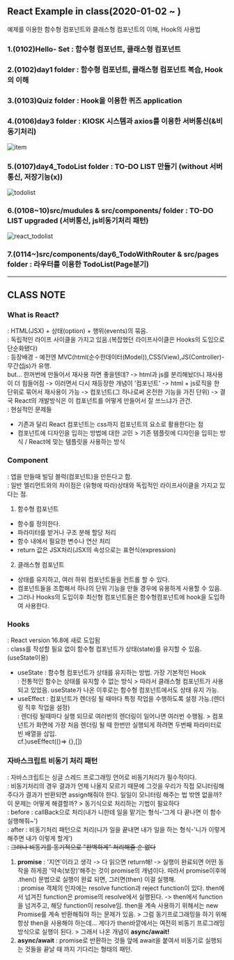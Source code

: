 ## React Example in class(2020-01-02 ~ )

예제를 이용한 함수형 컴포넌트와 클래스형 컴포넌트의 이해, Hook의 사용법

### 1.(0102)Hello- Set : 함수형 컴포넌트, 클래스형 컴포넌트

### 2.(0102)day1 folder : 함수형 컴포넌트, 클래스형 컴포넌트 복습, Hook의 이해 

### 3.(0103)Quiz folder : Hook을 이용한 퀴즈 application 

### 4.(0106)day3 folder : KIOSK 시스템과 axios를 이용한 서버통신(&비동기처리)
![item](https://user-images.githubusercontent.com/48176963/71798076-08d9b580-3094-11ea-8b3b-4e2c8177b37a.png)

### 5.(0107)day4_TodoList folder : TO-DO LIST 만들기 (without 서버통신, 저장기능(x)) 
![todolist](https://user-images.githubusercontent.com/48176963/71873318-37be5d00-3162-11ea-9fe8-cb367cf6357b.png)

### 6.(0108~10)src/mudules & src/components/ folder : TO-DO LIST upgraded (서버통신, js비동기처리 패턴) 
![react_todolist](https://user-images.githubusercontent.com/48176963/72044803-17c0a200-32f8-11ea-9f05-d22e4e917327.png)

### 7.(0114~)src/components/day6_TodoWithRouter & src/pages folder : 라우터를 이용한 TodoList(Page분기) 
  
  
------------------------------------------------------------------------------------------------
  
   
    
   
   
 
## CLASS NOTE 

### What is React? 
: HTML(JSX) + 상태(option) + 행위(events)의 묶음. <br>
: 독립적인 라이프 사이클을 가지고 있음.(복잡했던 라이프사이클은 Hooks의 도입으로 단순화됐다) <br>
: 등장배경 - 예전엔 MVC(html(순수한데이터(Model)),CSS(View),JS(Controller)-무간섭js)가 유행. <br>
  but... 한꺼번에 만들어서 재사용 하면 좋을텐데? -> html과 js를 분리해놨더니 재사용이 더 힘들어짐 
  -> 이러면서 다시 재등장한 개념이 '컴포넌트' -> html + js로직을 한 단위로 묶어서 재사용이 가능
  -> 컴포넌트(그 하나로써 온전한 기능을 가진 단위) -> 결국 React의 개발방식은 이 컴포넌트를 어떻게 만들어서 잘 쓰느냐가 관건.<br>
: 현실적인 문제들 
  - 기존과 달리 React 컴포넌트는 css까지 컴포넌트의 요소로 활용한다는 점
  - 컴포넌트에 디자인을 입히는 방법에 대한 고민 > 기존 템플릿에 디자인을 입히는 방식 / React에 맞는 템플릿을 사용하는 방식 

### Component 
: 앱을 만들때 빌딩 블럭(컴포넌트)을 만든다고 함.<br>
: 일반 엘리먼트와의 차이점은 (유형에 따라)상태와 독립적인 라이프사이클을 가지고 있다는 점. 

1. 함수형 컴포넌트 <br>
- 함수를 정의한다.  
- 파라미터를 받거나 구조 분해 할당 처리  
- 함수 내에서 필요한 변수나 연산 처리  
- return 값은 JSX처리(JSX의 속성으로는 표현식(expression) 

2. 클래스형 컴포넌트 <br>
- 상태를 유지하고, 여러 하위 컴포넌트들을 컨트롤 할 수 있다.  
- 컴포넌트들을 조합해서 하나의 단위 기능을 만들 경우에 유용하게 사용할 수 있음.
- 그러나 Hooks의 도입이후 최신형 컴포넌트들은 함수형컴포넌트에 hook을 도입하여 사용한다.

### Hooks
: React version 16.8에 새로 도입됨 <br>
: class를 작성할 필요 없이 함수형 컴포넌트가 상태(state)를 유지할 수 있음.(useState이용)<br>
- useState : 함수형 컴포넌트가 상태를 유지하는 방법. 가장 기본적인 Hook <br>
  : 전통적인 함수는 상태를 유지할 수 없는 방식 > 따라서 클래스형 컴포넌트가 사용되고 있었음. useState가 나온 이후로는 함수형 컴포넌트에서도  상태 유지 가능.<br>
- useEffect : 컴포넌트가 렌더링 될 때마다 특정 작업을 수행하도록 설정 가능.(렌더링 직후 작업을 설정)<br>
  : 렌더링 될때마다 실행 되므로 여러번의 렌더링이 일어나면 여러번 수행됨. > 컴포넌트가 화면에 가장 처음 렌더링 될 때 한번만 실행되게 하려면 두번째 파라미터로 빈 배열을 삽입.  <br>
   cf.)useEffect(()=> {},[])  <br>
   
   
### 자바스크립트 비동기 처리 패턴
: 자바스크립트는 싱글 스레드 프로그래밍 언어로 비동기처리가 필수적이다.<br>
: 비동기처리의 경우 결과가 언제 나올지 모르기 때문에 그것을 우리가 직접 모니터링해주다가 결과가 반환되면 assign해줘야 한다. 일일이 모니터링 해주는 법 밖엔 없을까? 이 문제는 어떻게 해결할까? > 동기식으로 처리하는 기법이 필요하다 <br>
: before : callBack으로 처리(내가 니한테 일을 맡기는 형식-'그게 다 끝나면 이 함수 실행해줘~')<br>
: after :  비동기처리 패턴으로 처리(니가 일을 끝내면 내가 일을 하는 형식-'니가 이렇게 해주면 내가 이렇게 할게')<br>
: ~~그러나 비동기를 동기적으로 "완벽하게" 처리해줄 순 없다~~<br>
  1) **promise** : '지연'이라고 생각 -> 다 읽으면 return해! -> 실행이 완료되면 어떤 동작을 하게끔 '약속(보장)'해주는 것이 promise의 개념이다. 따라서 promise이후에 .then() 문법으로 실행이 완료 되면, 그러면(then) 이걸 실행해.<br> 
             : promise 객체의 인자에는 resolve function과 reject function이 있다. then에서 넘겨진 function은 promise의 resolve에서 실행된다. -> then에서 function을 넘겨주고, 해당 function이 resolve임. then을 계속 사용하기 위해서는 new Promise를 계속 반환해줘야 하는 문제가 있음. > 그럼 동기프로그래밍을 하기 위해 항상 then을 사용해야 하는데... 게다가 then바깥에서는 여전히 비동기 프로그래밍 방식으로 실행이 된다. > 그래서 나온 개념이 **async/await!** <br>
  2) **async/await** : promise로 반환하는 것들 앞에 await을 붙여서 비동기로 실행되는 것들을 끝날 때 까지 기다리는 형태의 패턴. 
  





